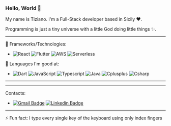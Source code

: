 ### Hello, World 👋

My name is Tiziano. I'm a Full-Stack developer based in Sicily ❤️. 

Programming is just a tiny universe with a little God doing little things ✨.
<hr>

🔭 Frameworks/Technologies:
- ![React](https://img.shields.io/badge/-React-61DBFB?style=flat-square&logo=react&logoColor=white)
![Flutter](https://img.shields.io/badge/-Flutter-02569B?style=flat-square&logo=flutter&logoColor=white)
![AWS](https://img.shields.io/badge/-AWS-FF9900?style=flat-square&logo=amazonwebservices&logoColor=white) 
![Serverless](https://img.shields.io/badge/-Serverless-FD5750?style=flat-square&logo=serverless&logoColor=white)

🔭 Languages I'm good at:
- ![Dart](https://img.shields.io/badge/-Dart-0175C2?style=flat-square&logo=dart&logoColor=white)
![JavaScript](https://img.shields.io/badge/-JavaScript-black?style=flat-square&logo=javascript)
![Typescript](https://img.shields.io/badge/-TS-3178C6?style=flat-square&logo=typescript&logoColor=white)
![Java](https://img.shields.io/badge/-Java-white?style=flat-square&logo=&logoColor=0074BD)
![Cplusplus](https://img.shields.io/badge/-C++-00599C?style=flat-square&logo=cplusplus&logoColor=white)
![Csharp](https://img.shields.io/badge/-C%20Sharp-280068?style=flat-square&logo=csharp&logoColor=white)
<hr>

<hr>

Contacts:
  - [![Gmail Badge](https://img.shields.io/badge/-tiziano.nicosia01@gmail.com-c14438?style=flat-square&logo=Gmail&logoColor=white&link=mailto:tiziano.nicosia01@gmail.com)](mailto:tiziano.nicosia01@gmail.com)
  [![Linkedin Badge](https://img.shields.io/badge/-Linkedin-blue?style=flat-square&logo=Linkedin&logoColor=white&link=https://www.linkedin.com/in/tiziano-nicosia-a6825324b/)](https://www.linkedin.com/in/tiziano-nicosia-a6825324b/)

<hr>

⚡ Fun fact: I type every single key of the keyboard using only index fingers
<!--
**Tirzo01/Tirzo01** is a ✨ _special_ ✨ repository because its `README.md` (this file) appears on your GitHub profile.

Here are some ideas to get you started:

- 🔭 I’m currently working on ...
- 🌱 I’m currently learning ...
- 👯 I’m looking to collaborate on ...
- 🤔 I’m looking for help with ...
- 💬 Ask me about ...
- 📫 How to reach me: ...
- 😄 Pronouns: ...
- ⚡ Fun fact: ...
-->
